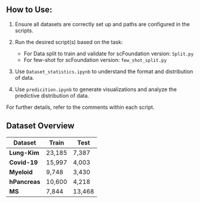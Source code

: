 ## How to Use:

1. Ensure all datasets are correctly set up and paths are configured in the scripts.
2. Run the desired script(s) based on the task:
   - For Data split to train and validate for scFoundation version: `Split.py`
   - For few-shot for scFoundation version: `few_shot_split.py`
   
3. Use `Dataset_statistics.ipynb` to understand the format and distribution of data.
4. Use `predicition.ipynb` to generate visualizations and analyze the predictive distribution of data.

For further details, refer to the comments within each script.



## Dataset Overview

| **Dataset**   | **Train** | **Test** |
|----------------|-----------|----------|
| **Lung-Kim**   | 23,185    | 7,387    |
| **Covid-19**   | 15,997    | 4,003    |
| **Myeloid**    | 9,748     | 3,430    |
| **hPancreas**  | 10,600    | 4,218    |
| **MS**         | 7,844     | 13,468   |
